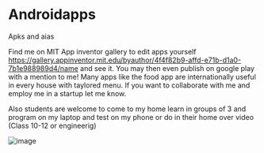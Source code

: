 # Androidapps
Apks and aias

Find me on MIT App inventor gallery to edit apps yourself https://gallery.appinventor.mit.edu/byauthor/4f4f82b9-affd-e71b-d1a0-7b1e988989d4/name and see it. You may then even publish on google play with a mention to me! Many apps like the food app are internationally useful in every house with taylored menu. If you want to collaborate with me and employ me in a startup let me know.

Also students are welcome to come to my home learn in groups of 3 and program on my laptop and test on my phone or do in their home over video (Class 10-12 or engineerig)

![image](https://github.com/harishravi121/Androidapps/assets/39822028/2f94eaf0-f555-4c33-9195-3c7dba3e87d3)

